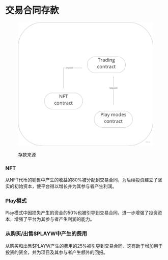 # 交易合同存款

<figure><img src="../.gitbook/assets/Depositing.png" alt=""><figcaption><p>存款来源</p></figcaption></figure>

### NFT

从NFT代币的销售中产生的收益的80%被分配到交易合同，为后续投资建立了坚实的初始资本，使平台得以增长并为其参与者产生利润。

### Play模式

Play模式中因损失产生的资金的50%也被引导到交易合同，进一步增强了投资资本，增强了平台为其参与者产生利润的能力。

### 从购买/出售$PLAYW中产生的费用

从购买和出售$PLAYW产生的费用的25%被引导到交易合同，这有助于增加用于投资的资金，并为项目及其参与者产生额外的回报。
